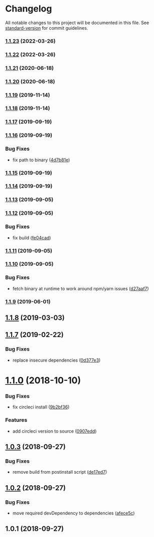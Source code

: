 # Changelog

All notable changes to this project will be documented in this file. See [standard-version](https://github.com/conventional-changelog/standard-version) for commit guidelines.

### [1.1.23](https://github.com/psirenny/circleci-bin/compare/v1.1.22...v1.1.23) (2022-03-26)

### [1.1.22](https://github.com/psirenny/circleci-bin/compare/v1.1.21...v1.1.22) (2022-03-26)

### [1.1.21](https://github.com/psirenny/circleci-bin/compare/v1.1.20...v1.1.21) (2020-06-18)

### [1.1.20](https://github.com/psirenny/circleci-bin/compare/v1.1.19...v1.1.20) (2020-06-18)

### [1.1.19](https://github.com/psirenny/circleci-bin/compare/v1.1.18...v1.1.19) (2019-11-14)

### [1.1.18](https://github.com/psirenny/circleci-bin/compare/v1.1.17...v1.1.18) (2019-11-14)

### [1.1.17](https://github.com/psirenny/circleci-bin/compare/v1.1.16...v1.1.17) (2019-09-19)

### [1.1.16](https://github.com/psirenny/circleci-bin/compare/v1.1.15...v1.1.16) (2019-09-19)


### Bug Fixes

* fix path to binary ([4d7b81e](https://github.com/psirenny/circleci-bin/commit/4d7b81e))

### [1.1.15](https://github.com/psirenny/circleci-bin/compare/v1.1.14...v1.1.15) (2019-09-19)

### [1.1.14](https://github.com/psirenny/circleci-bin/compare/v1.1.13...v1.1.14) (2019-09-19)

### [1.1.13](https://github.com/psirenny/circleci-bin/compare/v1.1.12...v1.1.13) (2019-09-05)

### [1.1.12](https://github.com/psirenny/circleci-bin/compare/v1.1.11...v1.1.12) (2019-09-05)


### Bug Fixes

* fix build ([fe04cad](https://github.com/psirenny/circleci-bin/commit/fe04cad))

### [1.1.11](https://github.com/psirenny/circleci-bin/compare/v1.1.10...v1.1.11) (2019-09-05)

### [1.1.10](https://github.com/psirenny/circleci-bin/compare/v1.1.9...v1.1.10) (2019-09-05)


### Bug Fixes

* fetch binary at runtime to work around npm/yarn issues ([d27aaf7](https://github.com/psirenny/circleci-bin/commit/d27aaf7))

### [1.1.9](https://github.com/psirenny/circleci-bin/compare/v1.1.8...v1.1.9) (2019-06-01)



## [1.1.8](https://github.com/psirenny/circleci-bin/compare/v1.1.7...v1.1.8) (2019-03-03)



## [1.1.7](https://github.com/psirenny/circleci-bin/compare/v1.1.6...v1.1.7) (2019-02-22)


### Bug Fixes

* replace insecure dependencies ([0d377e3](https://github.com/psirenny/circleci-bin/commit/0d377e3))



<a name="1.1.0"></a>
# [1.1.0](https://github.com/psirenny/circleci-bin/compare/v1.0.3...v1.1.0) (2018-10-10)


### Bug Fixes

* fix circleci install ([9b2bf36](https://github.com/psirenny/circleci-bin/commit/9b2bf36))


### Features

* add circleci version to source ([0907edd](https://github.com/psirenny/circleci-bin/commit/0907edd))



<a name="1.0.3"></a>
## [1.0.3](https://github.com/psirenny/circleci-bin/compare/v1.0.2...v1.0.3) (2018-09-27)


### Bug Fixes

* remove build from postinstall script ([de17ed7](https://github.com/psirenny/circleci-bin/commit/de17ed7))



<a name="1.0.2"></a>
## [1.0.2](https://github.com/psirenny/circleci-bin/compare/v1.0.1...v1.0.2) (2018-09-27)


### Bug Fixes

* move required devDependency to dependencies ([afece5c](https://github.com/psirenny/circleci-bin/commit/afece5c))



<a name="1.0.1"></a>
## 1.0.1 (2018-09-27)
